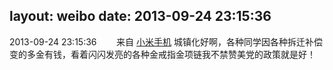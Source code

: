 layout: weibo
date: 2013-09-24 23:15:36
---
2013-09-24 23:15:36  &nbsp;&nbsp;&nbsp;&nbsp;&nbsp;&nbsp; 来自 <a href="http://app.weibo.com/t/feed/22zMnn" rel="nofollow">小米手机</a>
城镇化好啊，各种同学因各种拆迁补偿变的多金有钱，看着闪闪发亮的各种金戒指金项链我不禁赞美党的政策就是好！ ​​​
